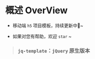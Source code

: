 # 概述 OverView

- 移动端 `h5` 项目模板，持续更新中🌱~

- 如果对您有帮助，欢迎 `star` ~

> ### `jq-template`：`jQuery` 原生版本
>
>





